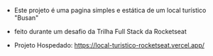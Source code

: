 - Este projeto é uma pagina simples e estática de um local turístico "Busan" 

- feito durante um desafio da Trilha Full Stack da Rocketseat

- Projeto Hospedado: https://local-turistico-rocketseat.vercel.app/
